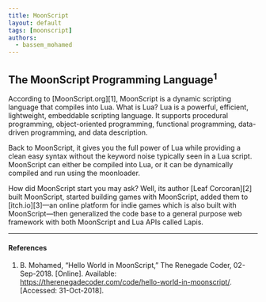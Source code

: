 ```yaml
---
title: MoonScript
layout: default
tags: [moonscript]
authors:
  - bassem_mohamed
---
```


## The MoonScript Programming Language<sup>1</sup>

According to [MoonScript.org][1], MoonScript is a dynamic scripting language that
compiles into Lua. What is Lua? Lua is a powerful, efficient, lightweight,
embeddable scripting language. It supports procedural programming, object-oriented
programming, functional programming, data-driven programming, and data description.

Back to MoonScript, it gives you the full power of Lua while providing a clean
easy syntax without the keyword noise typically seen in a Lua script. MoonScript
can either be compiled into Lua, or it can be dynamically compiled and run using
the moonloader.

How did MoonScript start you may ask? Well, its author [Leaf Corcoran][2] built
MoonScript, started building games with MoonScript, added them to [itch.io][3]—an
online platform for indie games which is also built with MoonScript—then
generalized the code base to a general purpose web framework with both
MoonScript and Lua APIs called Lapis.

---

#### References

1. B. Mohamed, “Hello World in MoonScript,” The Renegade Coder, 02-Sep-2018.
  [Online]. Available: <https://therenegadecoder.com/code/hello-world-in-moonscript/>.
  [Accessed: 31-Oct-2018].
